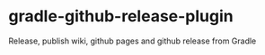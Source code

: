 gradle-github-release-plugin
============================

Release, publish wiki, github pages and github release from Gradle

